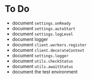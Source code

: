 # To Do

- document `settings.onReady`
- document `settings.autoStart`
- document `settings.logLevel`
- document logger
- document `client.workers.register`
- document `client.decorateContext`
- document `settings.logger`
- document `utils.checkStatus`
- document `utils.awaitStatus`
- document the test environment
